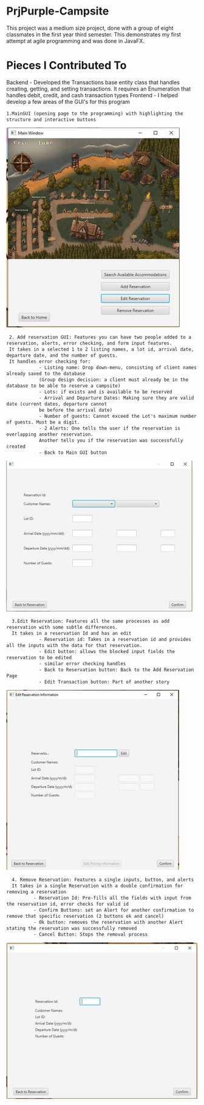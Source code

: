 # PrjPurple-Campsite
This project was a medium size project, done with a group of eight classmates in the first year third semester. 
This demonstrates my first attempt at agile programming and was done in JavaFX.

# Pieces I Contributed To
Backend - Developed the Transactions base entity class that handles creating, getting, and setting transactions. 
It requires an Enumeration that handles debit, credit, and cash transaction types
Frontend - I helped develop a few areas of the GUI's for this program
    
    1.MainGUI (opening page to the programming) with highlighting the structure and interactive buttons 

![MainGUI](images/MainGUI.JPG)
     
     2. Add reservation GUI: Features you can have two people added to a reservation, alerts, error checking, and form input features. 
     It takes in a selected 1 to 2 listing names, a lot id, arrival date, departure date, and the number of guests. 
     It handles error checking for: 
                - Listing name: Drop down-menu, consisting of client names already saved to the database 
                (Group design decision: a client must already be in the database to be able to reserve a campsite)
                - Lots: if exists and is available to be reserved
                - Arrival and Departure Dates: Making sure they are valid date (current dates, departure cannot
                be before the arrival date)
                - Number of guests: Cannot exceed the Lot's maximum number of guests. Must be a digit.
                - 2 Alerts: One tells the user if the reservation is overlapping another reservation. 
                Another tells you if the reservation was successfully created
                - Back to Main GUI button

![Add Reservation](images/AddRes.JPG)
      
      3.Edit Reservation: Features all the same processes as add reservation with some subtle differences. 
      It takes in a reservation Id and has an edit 
                - Reservation id: Takes in a reservation id and provides all the inputs with the data for that reservation. 
                - Edit button: allows the blocked input fields the reservation to be edited
                - similar error checking handles
                - Back to Reservation button: Back to the Add Reservation Page
                - Edit Transaction button: Part of another story

![Edit Reservation](images/EditRes.JPG)
      
      4. Remove Reservation: Features a single inputs, button, and alerts
      It takes in a single Reservation with a double confirmation for removing a reservation
              - Reservation Id: Pre-fills all the fields with input from the reservation id, error checks for valid id
              - Confirm Buttons: set an Alert for another confirmation to remove that specific reservation (2 buttons ok and cancel)
              - Ok button: removes the reservation with another Alert stating the reservation was successfully removed
              - Cancel Button: Stops the removal process
        
![Remove Reservation](images/RemoveRes.JPG)
